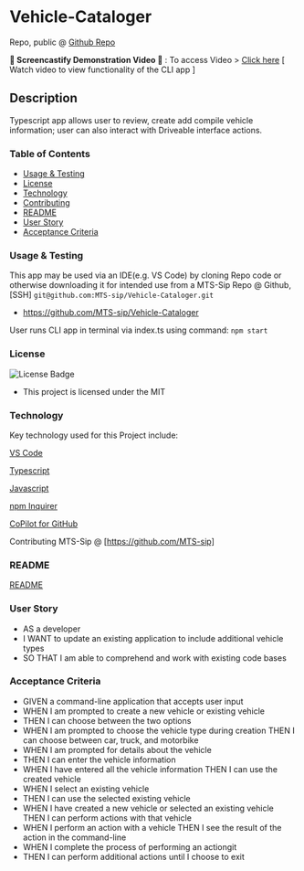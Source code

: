 # Vehicle-Cataloger

 Repo, public @ [Github Repo](https://github.com/MTS-sip/Vehicle-Cataloger)

**🔴 Screencastify Demonstration Video 🔴** : To access Video > [Click here](https://drive.google.com/file/d/1G5KV2PkefLRhdnGFeqrvW8v3v8XVHC3-/view)
[ Watch video to view functionality of the CLI app ]


## Description 
Typescript app allows user to review, create add compile vehicle information; user can also interact with Driveable interface actions.

### Table of Contents
- [Usage & Testing](#usage--testing)
- [License](#license)
- [Technology](#technology)
- [Contributing](#contributing)
- [README](#readme)
- [User Story](#user-story)
- [Acceptance Criteria](#acceptance-criteria) 

### Usage & Testing

This app may be used via an IDE(e.g. VS Code) by cloning Repo code or otherwise downloading it for intended use from a MTS-Sip Repo @ Github, [SSH] ``git@github.com:MTS-sip/Vehicle-Cataloger.git`` 

- https://github.com/MTS-sip/Vehicle-Cataloger


User runs CLI app in terminal via index.ts using command: ``npm start``

### License
![License Badge](https://img.shields.io/badge/LICENSE-MIT-yellow)  
- This project is licensed under the MIT


### Technology
Key technology used for this Project include:

[VS Code](https://code.visualstudio.com/)

[Typescript](https://code.visualstudio.com/docs/languages/typescript) 

[Javascript](https://developer.mozilla.org/en-US/docs/Web/JavaScript)

[npm Inquirer](https://www.npmjs.com/package/inquirer)

[CoPilot for GitHub](https://github.com/features/copilot)

Contributing MTS-Sip @ [https://github.com/MTS-sip]

### README

[README](https://github.com/MTS-sip/Vehicle-Cataloger/blob/main/README.md)


### User Story

- AS a developer 
- I WANT to update an existing application to include additional vehicle types 
- SO THAT I am able to comprehend and work with existing code bases

### Acceptance Criteria 

- GIVEN a command-line application that accepts user input 
- WHEN I am prompted to create a new vehicle or existing vehicle 
- THEN I can choose between the two options 
- WHEN I am prompted to choose the vehicle type during creation THEN I can choose between car, truck, and motorbike 
- WHEN I am prompted for details about the vehicle 
- THEN I can enter the vehicle information 
- WHEN I have entered all the vehicle information THEN I can use the created vehicle 
- WHEN I select an existing vehicle 
- THEN I can use the selected existing vehicle 
- WHEN I have created a new vehicle or selected an existing vehicle THEN I can perform actions with that vehicle 
- WHEN I perform an action with a vehicle THEN I see the result of the action in the command-line 
- WHEN I complete the process of performing an actiongit 
- THEN I can perform additional actions until I choose to exit


